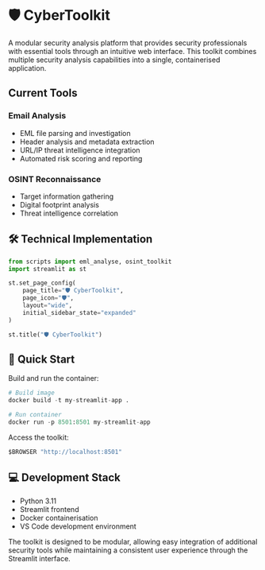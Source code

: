 # 🛡️ CyberToolkit

A modular security analysis platform that provides security professionals with essential tools through an intuitive web interface. This toolkit combines multiple security analysis capabilities into a single, containerised application.

## **Current Tools**

### Email Analysis

- EML file parsing and investigation
- Header analysis and metadata extraction
- URL/IP threat intelligence integration
- Automated risk scoring and reporting

### OSINT Reconnaissance

- Target information gathering
- Digital footprint analysis
- Threat intelligence correlation

## **🛠️ Technical Implementation**

```python
from scripts import eml_analyse, osint_toolkit
import streamlit as st

st.set_page_config(
    page_title="🛡️ CyberToolkit",
    page_icon="🛡️",
    layout="wide",
    initial_sidebar_state="expanded"
)

st.title("🛡️ CyberToolkit")
```

## **🚀 Quick Start**

Build and run the container:

```python
# Build image
docker build -t my-streamlit-app .

# Run container
docker run -p 8501:8501 my-streamlit-app
```

Access the toolkit:

```python
$BROWSER "http://localhost:8501"
```

## **💻 Development Stack**

- Python 3.11
- Streamlit frontend
- Docker containerisation
- VS Code development environment

The toolkit is designed to be modular, allowing easy integration of additional security tools while maintaining a consistent user experience through the Streamlit interface.